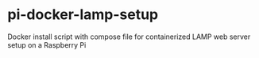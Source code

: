 # pi-docker-lamp-setup
Docker install script with compose file for containerized LAMP web server setup on a Raspberry Pi
